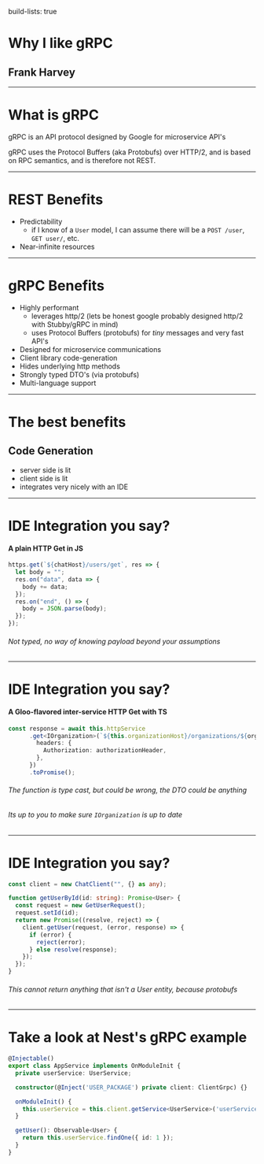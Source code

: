 build-lists: true



# Why I like gRPC
## Frank Harvey

---
# What is gRPC

gRPC is an API protocol designed by Google for microservice API's

gRPC uses the Protocol Buffers (aka Protobufs) over HTTP/2, and is based on RPC semantics, and is therefore not REST.

---
# REST Benefits

- Predictability
	- if I know of a `User` model, I can assume there will be a `POST /user`, `GET user/`, etc.
- Near-infinite resources

---

# gRPC Benefits

- Highly performant
	- leverages http/2 (lets be honest google probably designed http/2 with Stubby/gRPC in mind)
	- uses Protocol Buffers (protobufs) for *tiny* messages and very fast API's
- Designed for microservice communications
- Client library code-generation
- Hides underlying http methods
- Strongly typed DTO's (via protobufs)
- Multi-language support

---

# The best benefits
## Code Generation
- server side is lit
- client side is lit
- integrates very nicely with an IDE

--- 

# IDE Integration you say?
#### A plain HTTP Get in JS

```typescript
https.get(`${chatHost}/users/get`, res => {
  let body = "";
  res.on("data", data => {
    body += data;
  });
  res.on("end", () => {
    body = JSON.parse(body);
  });
});
```

###### Not typed, no way of knowing payload beyond your assumptions
--- 

# IDE Integration you say?
#### A Gloo-flavored inter-service HTTP Get with TS

```typescript
const response = await this.httpService
      .get<IOrganization>(`${this.organizationHost}/organizations/${orgId}`, {
        headers: {
          Authorization: authorizationHeader,
        },
      })
      .toPromise();
```

###### The function is type cast, but *could* be wrong, the DTO could be *anything*
###### Its up to you to make sure `IOrganization` is up to date

--- 

# IDE Integration you say?


```typescript
const client = new ChatClient("", {} as any); 

function getUserById(id: string): Promise<User> {
  const request = new GetUserRequest();
  request.setId(id);
  return new Promise((resolve, reject) => {
    client.getUser(request, (error, response) => {
      if (error) {
        reject(error);
      } else resolve(response);
    });
  });
}
```

###### This *cannot* return anything that isn't a User entity, because protobufs

--- 
# Take a look at Nest's gRPC example


```typescript
@Injectable()
export class AppService implements OnModuleInit {
  private userService: UserService;

  constructor(@Inject('USER_PACKAGE') private client: ClientGrpc) {}

  onModuleInit() {
    this.userService = this.client.getService<UserService>('userService');
  }

  getUser(): Observable<User> {
    return this.userService.findOne({ id: 1 });
  }
}
```

